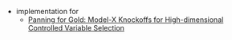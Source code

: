 
+ implementation for 
    + [Panning for Gold: Model-X Knockoffs for High-dimensional Controlled Variable Selection](https://arxiv.org/abs/1610.02351) 